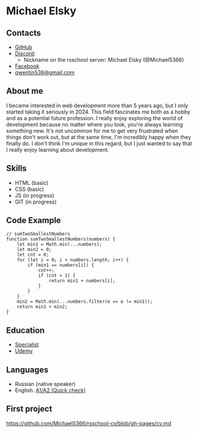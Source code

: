 # Michael Elsky
## Contacts
- [GitHub](https://github.com/Michael5366)
- [Discord](https://discordapp.com/users/615185058512240660/):
    - Nickname on the rsschool server: Michael Elsky (@Michael5366)
- [Facebook](https://www.facebook.com/xnexonx.door)
- qwentin536@gmail.com
## About me
I became interested in web development more than 5 years ago, but I only started taking it seriously in 2024. This field fascinates me both as a hobby and as a potential future profession. I really enjoy exploring the world of development because no matter where you look, you're always learning something new. It's not uncommon for me to get very frustrated when things don't work out, but at the same time, I'm incredibly happy when they finally do. I don't think I'm unique in this regard, but I just wanted to say that I really enjoy learning about development.
## Skills
- HTML (basic)
- CSS (basic)
- JS (in progress)
- GIT (in progress)
## Code Example
```
// sumTwoSmallestNumbers
function sumTwoSmallestNumbers(numbers) {
    let min1 = Math.min(...numbers);
    let min2 = 0;
    let cnt = 0;
    for (let i = 0; i < numbers.length; i++) {
        if (min1 == numbers[i]) {
            cnt++;
            if (cnt > 1) {
                return min1 + numbers[i];
            }
        }
    }
    min2 = Math.min(...numbers.filter(e => e != min1));
    return min1 + min2;
}
```
## Education
- [Specialist](https://www.specialist.ru/)
- [Udemy](https://www.udemy.com/)
## Languages
- Russian (native speaker)
- English. [A1/A2 (Quick check)](https://www.efset.org/)
## First project
https://github.com/Michael5366/rsschool-cv/blob/gh-pages/cv.md
